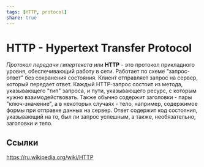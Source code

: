 ```yaml
---
tags: [HTTP, protocol]
share: true
---
```

# HTTP - Hypertext Transfer Protocol
*Протокол передачи гипертекста* или **HTTP** - это протокол прикладного уровня, обеспечивающий работу в сети. Работает по схеме "запрос-ответ" без сохранения состояния. Клиент отправляет запрос на сервер, который передает ответ.
Каждый HTTP-запрос состоит из метода, указывающего "тип" запроса, и пути, указывающего ресурс, с которым нужно взаимодействовать. Также обычно содержит заголовки - пары "ключ-значение", а в некоторых случаях - тело, например, содержимое формы при отправке данных на сервер.
Ответ содержит код состояния, указывающий на то, был ли запрос успешным, а также, необязательно, заголовки и тело.
## Ссылки
https://ru.wikipedia.org/wiki/HTTP